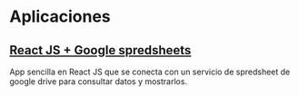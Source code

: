# Aplicaciones

## [React JS + Google spredsheets](https://github.com/tomibarbieri/seminarioapps-fba/tree/master/aplicaciones/react-spredsheet/)

App sencilla en React JS que se conecta con un servicio de spredsheet de google drive para consultar datos y mostrarlos.
